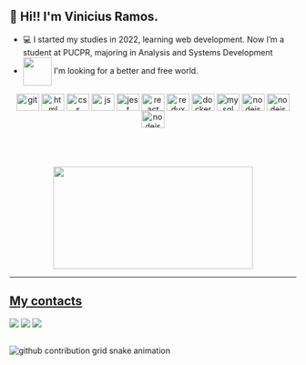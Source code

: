 ## 👋 Hi!! I'm Vinicius Ramos.

- 💻 I started my studies in 2022, learning web development. Now I’m a student at PUCPR, majoring in Analysis and Systems Development
- <img align="center" src="https://media.giphy.com/media/VgCDAzcKvsR6OM0uWg/giphy.gif" width="50"> I'm looking for a better and free world.


 <div align="center">
  <img align="center" alt="git" height="30" width="40" src="https://cdn.jsdelivr.net/gh/devicons/devicon/icons/git/git-original.svg" />
  <img align="center" alt="html" height="30" width="40" src="https://cdn.jsdelivr.net/gh/devicons/devicon/icons/html5/html5-plain.svg" />
  <img align="center" alt="css" height="30" width="40" src="https://cdn.jsdelivr.net/gh/devicons/devicon/icons/css3/css3-plain.svg">
  <img align="center" alt="js" height="30" width="40" src="https://cdn.jsdelivr.net/gh/devicons/devicon/icons/javascript/javascript-plain.svg">
  <img align="center" alt="jest" height="30" width="40" src="https://cdn.jsdelivr.net/gh/devicons/devicon/icons/jest/jest-plain.svg" />
  <img align="center" alt="react" height="30" width="40" src="https://cdn.jsdelivr.net/gh/devicons/devicon/icons/react/react-original.svg" />
  <img align="center" alt="redux" height="30" width="40" src="https://cdn.jsdelivr.net/gh/devicons/devicon/icons/redux/redux-original.svg" />
  <img align="center" alt="docker" height="30" width="40" src="https://cdn.jsdelivr.net/gh/devicons/devicon/icons/docker/docker-plain.svg" />
  <img align="center" alt="mysql" height="30" width="40" src="https://cdn.jsdelivr.net/gh/devicons/devicon/icons/mysql/mysql-original.svg" />
  <img align="center" alt="nodejs" height="30" width="40" src="https://cdn.jsdelivr.net/gh/devicons/devicon/icons/nodejs/nodejs-original.svg" />
  <img align="center" alt="nodejs" height="30" width="40" src="https://cdn.jsdelivr.net/gh/devicons/devicon@latest/icons/prisma/prisma-original.svg" />
  <img align="center" alt="nodejs" height="30" width="40" src="https://testing-library.com/img/octopus-128x128.png">         
</div>
<br>
<br>
<br>
<br>

  <div align="center">
    <a href="https://github.com/viniramoss">
    <img width="350em" height="180em" src="https://github-readme-stats.vercel.app/api/top-langs/?username=viniramoss&layout=compact&langs_count=7&theme=dracula"/>
  </div>
  


---
  
  ## My contacts
 
<div> 
<a href="https://www.instagram.com/vinicius.ski/" target="_blank"><img src="https://img.shields.io/badge/-Instagram-%23E4405F?style=for-the-badge&logo=instagram&logoColor=white" target="_blank"></a>
<a href = "mailto:viniciuseduardorr@gmail.com"><img src="https://img.shields.io/badge/-Gmail-%23333?style=for-the-badge&logo=gmail&logoColor=white" target="_blank"></a>
<a href="https://www.linkedin.com/in/vinicius-ramos-a203001b8/" target="_blank"><img src="https://img.shields.io/badge/-LinkedIn-%230077B5?style=for-the-badge&logo=linkedin&logoColor=white" target="_blank"></a>

##
 
<picture>
  <source media="(prefers-color-scheme: dark)" srcset="https://raw.githubusercontent.com/viniramoss/viniramoss/output/github-contribution-grid-snake-dark.svg">
  <source media="(prefers-color-scheme: light)" srcset="https://raw.githubusercontent.com/viniramoss/viniramoss/output/github-contribution-grid-snake.svg">
  <img alt="github contribution grid snake animation" src="https://raw.githubusercontent.com/viniramoss/viniramoss/output/github-contribution-grid-snake.svg">
</picture>
 
</div>
